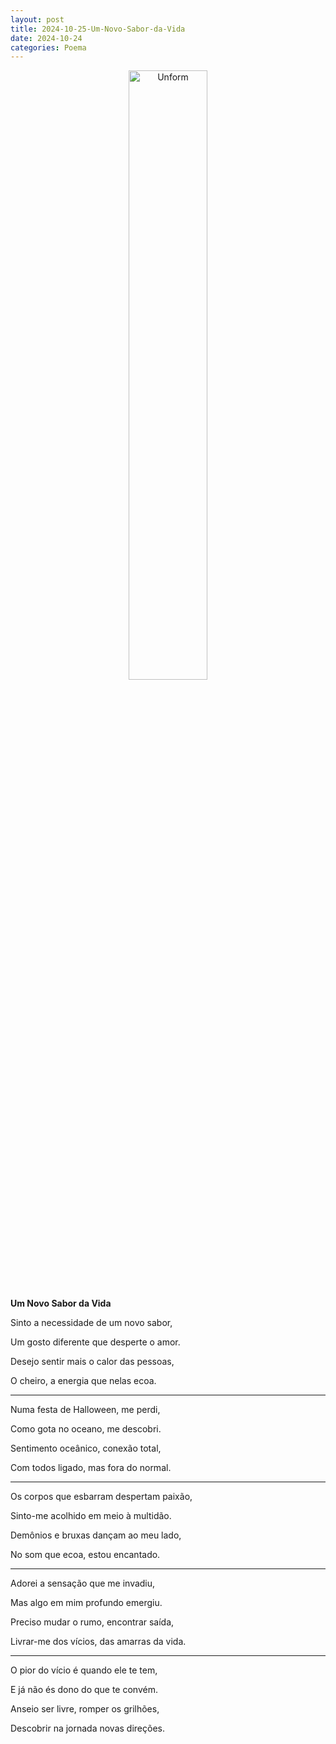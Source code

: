 ```yaml
---
layout: post
title: 2024-10-25-Um-Novo-Sabor-da-Vida
date: 2024-10-24
categories: Poema
---
```


<p align="center">
<img src="{{ site.baseurl }}/images/2024-10-25-Um-Novo-Sabor-da-Vida.webp" 
height="50%" width="50%" alt="Unform" />
</p>  

**Um Novo Sabor da Vida**

Sinto a necessidade de um novo sabor,  

Um gosto diferente que desperte o amor.  

Desejo sentir mais o calor das pessoas,  

O cheiro, a energia que nelas ecoa.

---

Numa festa de Halloween, me perdi,  

Como gota no oceano, me descobri.  

Sentimento oceânico, conexão total,  

Com todos ligado, mas fora do normal.

---

Os corpos que esbarram despertam paixão,  

Sinto-me acolhido em meio à multidão.  

Demônios e bruxas dançam ao meu lado,  

No som que ecoa, estou encantado.

---

Adorei a sensação que me invadiu,  

Mas algo em mim profundo emergiu.  

Preciso mudar o rumo, encontrar saída,  

Livrar-me dos vícios, das amarras da vida.

---

O pior do vício é quando ele te tem,  

E já não és dono do que te convém.  

Anseio ser livre, romper os grilhões,  

Descobrir na jornada novas direções.